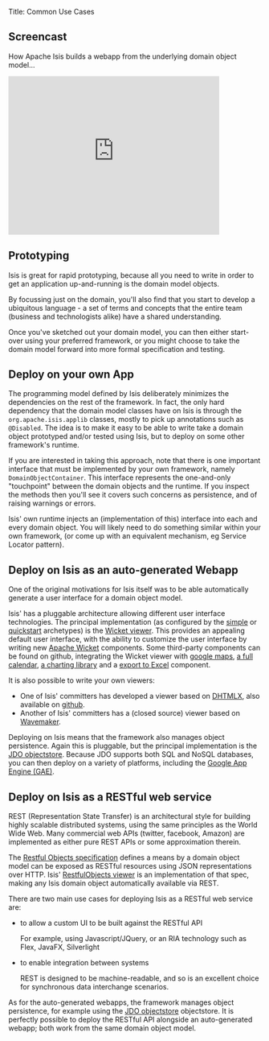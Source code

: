 Title: Common Use Cases

## <a name="screencast"></a>Screencast

How Apache Isis builds a webapp from the underlying domain object model...

<iframe width="420" height="315" src="http://www.youtube.com/embed/ludOLyi6VyY" frameborder="0" allowfullscreen></iframe>

## Prototyping

Isis is great for rapid prototyping, because all you need to write in order to get an application up-and-running is the domain model objects.

By focussing just on the domain, you'll also find that you start to develop a ubiquitous language - a set of terms and concepts that the entire team (business and technologists alike) have a shared understanding.

Once you've sketched out your domain model, you can then either start-over using your preferred framework, or you might choose to take the domain model forward into more formal specification and testing.

## Deploy on your own App

The programming model defined by Isis deliberately minimizes the dependencies on the rest of the framework. In fact, the only hard dependency that the domain model classes have on Isis is through the `org.apache.isis.applib` classes, mostly to pick up annotations such as `@Disabled`. The idea is to make it easy to be able to write take a domain object prototyped and/or tested using Isis, but to deploy on some other framework's runtime.

If you are interested in taking this approach, note that there is one important interface that must be implemented by your own framework, namely `DomainObjectContainer`. This interface represents the one-and-only "touchpoint" between the domain objects and the runtime. If you inspect the methods then you'll see it covers such concerns as persistence, and of raising warnings or errors.

Isis' own runtime injects an (implementation of this) interface into each and every domain object. You will likely need to do something similar within your own framework, (or come up with an equivalent mechanism, eg Service Locator pattern).

## Deploy on Isis as an auto-generated Webapp

One of the original motivations for Isis itself was to be able automatically generate a user interface for a domain object model.

Isis' has a pluggable architecture allowing different user interface technologies.  The principal implementation (as configured by the [simple](../getting-started/simple-archetype.html) or [quickstart](../getting-started/quickstart-archetype.html) archetypes) is the [Wicket viewer](../../components/viewers/wicket/about.html).  This provides an appealing default user interface, with the ability to customize the user interface by writing new [Apache Wicket](http://wicket.apache.org) components.  Some third-party components can be found on github, integrating the Wicket viewer with [google maps](https://github.com/danhaywood/isis-wicket-gmap3), [a full calendar](https://github.com/danhaywood/isis-wicket-fullcalendar2), [a charting library](https://github.com/danhaywood/isis-wicket-wickedcharts) and a [export to Excel](https://github.com/danhaywood/isis-wicket-excel) component.

It is also possible to write your own viewers:

* One of Isis' committers has developed a viewer based on [DHTMLX](), also available on [github](https://github.com/madytyoo/dhtmlx-isis-viewer).
* Another of Isis' committers has a (closed source) viewer based on [Wavemaker](http://www.wavemaker.com/).

Deploying on Isis means that the framework also manages object persistence.  Again this is pluggable, but the principal implementation is the [JDO objectstore](../../components/objectstores/jdo/about.html).  Because JDO supports both SQL and NoSQL databases, you can then deploy on a variety of platforms, including the [Google App Engine (GAE)](https://developers.google.com/appengine/).

## Deploy on Isis as a RESTful web service

REST (Representation State Transfer) is an architectural style for building highly scalable distributed systems, using the same principles as the World Wide Web. Many commercial web APIs (twitter, facebook, Amazon) are implemented as either pure REST APIs or some approximation therein.

The [Restful Objects specification](http://restfulobjects.org) defines a means by a domain object model can be exposed as RESTful resources using JSON representations over HTTP.  Isis' [RestfulObjects viewer](../../components/viewers/restfulobjects/about.html) is an implementation of that spec, making any Isis domain object automatically available via REST.

There are two main use cases for deploying Isis as a RESTful web service are:

- to allow a custom UI to be built against the RESTful API

  For example, using Javascript/JQuery, or an RIA technology such as Flex, JavaFX, Silverlight

- to enable integration between systems

  REST is designed to be machine-readable, and so is an excellent choice for synchronous data interchange scenarios.

As for the auto-generated webapps, the framework manages object persistence, for example using the [JDO objectstore](../../components/objectstores/jdo/about.html) objectstore.  It is perfectly possible to deploy the RESTful API alongside an auto-generated webapp; both work from the same domain object model.
